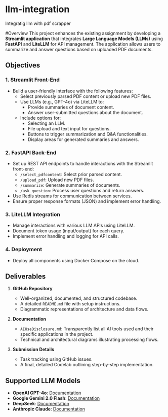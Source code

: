 # llm-integration
Integratig llm with pdf scrapper

#Overview
This project enhances the existing assignment by developing a **Streamlit application** that integrates **Large Language Models (LLMs)** using **FastAPI** and **LiteLLM** for API management. The application allows users to summarize and answer questions based on uploaded PDF documents.

## Objectives

### 1. Streamlit Front-End
- Build a user-friendly interface with the following features:
  - Select previously parsed PDF content or upload new PDF files.
  - Use LLMs (e.g., GPT-4o) via LiteLLM to:
    - Provide summaries of document content.
    - Answer user-submitted questions about the document.
  - Include options for:
    - Selecting an LLM.
    - File upload and text input for questions.
    - Buttons to trigger summarization and Q&A functionalities.
    - Display areas for generated summaries and answers.

### 2. FastAPI Back-End
- Set up REST API endpoints to handle interactions with the Streamlit front-end:
  - `/select_pdfcontent`: Select prior parsed content.
  - `/upload_pdf`: Upload new PDF files.
  - `/summarize`: Generate summaries of documents.
  - `/ask_question`: Process user questions and return answers.
- Use Redis streams for communication between services.
- Ensure proper response formats (JSON) and implement error handling.

### 3. LiteLLM Integration
- Manage interactions with various LLM APIs using LiteLLM.
- Document token usage (input/output) for each query.
- Implement error handling and logging for API calls.

### 4. Deployment
- Deploy all components using Docker Compose on the cloud.

## Deliverables

1. **GitHub Repository**
   - Well-organized, documented, and structured codebase.
   - A detailed `README.md` file with setup instructions.
   - Diagrammatic representations of architecture and data flows.

2. **Documentation**
   - `AIUseDisclosure.md`: Transparently list all AI tools used and their specific applications in the project.
   - Technical and architectural diagrams illustrating processing flows.

3. **Submission Details**
   - Task tracking using GitHub issues.
   - A final, detailed Codelab outlining step-by-step implementation.

## Supported LLM Models
- **OpenAI GPT-4o**: [Documentation](#)
- **Google Gemini 2.0 Flash**: [Documentation](#)
- **DeepSeek**: [Documentation](#)
- **Anthropic Claude**: [Documentation](#)
